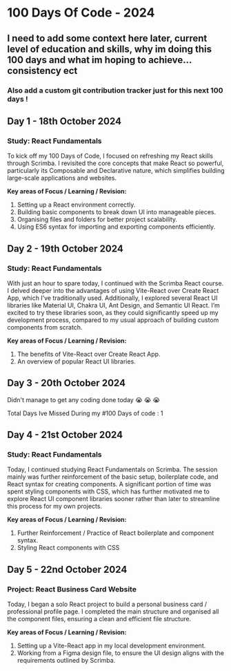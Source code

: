 # 100 Days Of Code - 2024

## I need to add some context here later, current level of education and skills, why im doing this 100 days and what im hoping to achieve... consistency ect

### Also add a custom git contribution tracker just for this next 100 days !

## Day 1 - 18th October 2024

### Study: React Fundamentals

To kick off my 100 Days of Code, I focused on refreshing my React skills through Scrimba. I revisited the core concepts that make React so powerful, particularly its Composable and Declarative nature, which simplifies building large-scale applications and websites.


**Key areas of Focus / Learning / Revision:**

1. Setting up a React environment correctly.
2. Building basic components to break down UI into manageable pieces.
3. Organising files and folders for better project scalability.
4. Using ES6 syntax for importing and exporting components efficiently.


## Day 2 - 19th October 2024

### Study: React Fundamentals

With just an hour to spare today, I continued with the Scrimba React course. I delved deeper into the advantages of using Vite-React over Create React App, which I’ve traditionally used. Additionally, I explored several React UI libraries like Material UI, Chakra UI, Ant Design, and Semantic UI React. I’m excited to try these libraries soon, as they could significantly speed up my development process, compared to my usual approach of building custom components from scratch.


**Key areas of Focus / Learning / Revision:**

1. The benefits of Vite-React over Create React App.
2. An overview of popular React UI libraries.


## Day 3 - 20th October 2024

Didn't manage to get any coding done today 😭 😭 😭

Total Days Ive Missed During my #100 Days of code : 1



## Day 4 - 21st October 2024

### Study: React Fundamentals

Today, I continued studying React Fundamentals on Scrimba. The session mainly was further reinforcement of the basic setup, boilerplate code, and React syntax for creating components. A significant portion of time was spent styling components with CSS, which has further motivated me to explore React UI component libraries sooner rather than later to streamline this process for my own projects.

**Key areas of Focus / Learning / Revision:**

1. Further Reinforcement / Practice of React boilerplate and component syntax.
2. Styling React components with CSS


## Day 5 - 22nd October 2024

### Project: React Business Card Website

Today, I began a solo React project to build a personal business card / professional profile page.
I completed the main structure and organised all the component files, ensuring a clean and efficient file structure.

**Key areas of Focus / Learning / Revision:**

1.	Setting up a Vite-React app in my local development environment.
2.	Working from a Figma design file, to ensure the UI design aligns with the requirements outlined by Scrimba.

<!-- ## Day 1 - 18th June 2024

### Project: My Personal Portfolio Website

Today, I resumed work on my personal portfolio website v3, which I had been procrastinating on for a while.

I encountered an issue with the theme toggler code. It worked fine on the home page, where I also updated the theme of my GitHub stats card. However, on other pages where this element didn’t exist, the variable referencing that HTML element returned null, creating a runtime error. To fix this, I implemented a guard clause: if (githubStatCard !== null) to check if the GitHub Stats Card is present on the current page. If not, the code to change the src attribute is not executed.

I also refactored some functions used to toggle the theme. Previously, I had if-else statements that I decided to make more concise using ternary operators:

Previous Code:

```javascript
function toggleTheme() {
  if (theme === 'dark-theme') {
        theme = 'light-theme';
  } else {
        theme = 'dark-theme';
    }
}
```

Refactored with Ternary Operator:

```javascript
function toggleTheme() {
    theme === 'dark-theme' ? theme = 'light-theme' : theme = 'dark-theme';
}
```

### Learning Platform: Brilliant.org - CS & Programming Learning Path

A fortnight ago, I started the Brilliant.org CS & Programming Learning Path to refresh and further develop my skills in programming and algorithmic thinking.

Today, I completed the first unit: Level 1.1 Computational Thinking - Thinking in Code.

This unit doesn’t cover a specific language but focuses on the thought process and foundations for computational problem-solving. The concepts and logical thinking are familiar to me, making it easier to complete the lessons. I enjoy the refresher and the way concepts are taught on the Brilliant platform. It’s very interactive and explains concepts in a much more relatable way than some introductory courses I've previously taken.

The full learning path consists of 5 levels with 2 units each, making a total of 10 units. My plan is to use the platform for as much revision as possible during my 1-month free trial, as the annual fee of $179 may be difficult to justify alongside my other learning subscriptions.

**Key areas of Focus / Learning / Revision:**

1. JavaScript Functions
2. Guard Clauses
3. Ternary Operators
4. Revisiting the abstract principles and fundamental constructs of:
- Variables
- Loops
- Boolean Expressions and Comparison Operators



## Day 2 - 19th June 2024

### Project: My Personal Portfolio Website


### Book Reading: Ten Ways to Make Money as a Developer by Florin Pop

Today, I finished reading the ebook Ten Ways to Make Money as a Developer by Florin Pop. (Its taken me roughly 2 weeks to finish the book due to my limited amount of free time lately). I thoroughly enjoyed the book and highly recommend it to both aspiring and experienced developers. The book is short and concise, providing plenty of resources and links for deeper exploration if desired. This format really sparked my own creative thinking about how I could potentially make money from my skills beyond just being an employee.

The main topics from the book that I’m excited to explore further and take action on are:

1.	Creating Educational YouTube Content: This will not only reinforce my own learning and retention of complex subjects but also help others starting out with JavaScript. Being relatively early in my journey, I can still relate to the challenges beginners face, which some experts may overlook when teaching.
2.	Contributing to Open Source: I want to dedicate my time and skills to a worthwhile open source community.
3.	Building a SaaS Product (Software as a Service - Subscription): I’m excited about the potential of developing a subscription-based software product.



**Key Areas of Focus:**

1. Exploring ways I could monetize my skills as a developer
2. 
3. 



### Additional Activities:
-



----------------------------------
# My First Attempt at #100 days of code, after missing a few days have decided to restart on the 18th of June


## Day 1 - 31st May 2024

### Project: Modular Building Construction Company Website

Today, I focused on refactoring the HTML and CSS for a business website I’m building for a friend's modular building construction company.

**Key Areas of Focus:**

1. Using semantically correct HTML elements
2. Implementing a mobile-first design approach
3. Utilizing Flexbox for layout
4. Writing concise CSS with minimal duplication

### Additional Activities:

- Started reading the eBook *Ten Ways to Make Money as a Developer* by Florin Pop (read for 30 minutes)


## Day 2 - 1st June 2024

### Project: My Personal Portfolio Website

Today, I have started back working on my personal portfolio website v3 that I've been procrastinating on for a while.
The section I was focused on was building a card component to be used on the portfolio page of the website to showcase some of my personal projects and previous work.

**Key Areas of Focus:**

1. Making the card component reusable for multiple projects
2. Utilizing Flexbox for layout of the seperate elements of the card
3. Using Descriptive Class names


## Day 3 - 2nd June 2024

### Project: My Personal Portfolio Website

Today, I continued working on the card component that will showcase my projects on the "portfolio" page of my personal portfolio website. I was able to reuse most of the HTML and CSS code that I had previuously used in version-2 of my portfolio (This will be version-3 of my Portfolio Website when Im finished :laughing:)

**Key Areas of Focus:**

1. Making the project text description section of the cards expandable with a “Read Full Description / Show Less” toggle. This leads to a cleaner UI and an improved UX, giving users the choice to view the full description or not. I achieved this functionality with just HTML and CSS by using a checkbox as a button, setting custom CSS variables for the line height and the maximum number of lines shown, and using CSS calc, overflow: hidden, and the ::before and ::after pseudo-classes.

I've included some CSS code snippets below:

```
.project-description {
    font-size: 16px;
    margin: 16px 0 0 0;
    line-height: 1.1;
}

.cutoff-text {
  --max-lines: 3;
  --line-height: 1.25;
  padding: 0;
  height: calc(var(--max-lines) * 1em * var(--line-height));
  line-height: var(--line-height);
  overflow: hidden;
}

.expand-btn {
  border: none;
  appearance: none;
  outline: none;
  width: 240px;
  font-size: 12px;
  padding: 0;
  color: white;
  letter-spacing: 1.8px;
}

.expand-btn::before {
  font-family: "Font Awesome 5 Free";
  content: "Read Full Description \f078";
}

.expand-btn:checked::before {
  content: "Show Less \f077";
}

.cutoff-text:has(+ .expand-btn:checked) {
  height: auto;
}
```

### Additional Activities:

- Continued reading the eBook *Ten Ways to Make Money as a Developer* by Florin Pop (read for 20 minutes)

## Day 4 - 3rd June 2024

### Project: My Personal Portfolio Website

Today, I continued working on the card component that will showcase my projects on the "portfolio" page of my personal portfolio website.

**Key Areas of Focus:**

1.	Moving hoverable state CSS declarations into a media query for hoverable devices.
2.	Updating the card color scheme to align better with the other pages and components of the website. I used CSS custom variables that were already in use elsewhere on the site, ensuring that the card components’ colors change to match the rest of the theme when the user toggles between dark and light modes.


## Day 5 - 4th June 2024

### Project: Modular Building Construction Company Website

Today, I focused on writing the CSS declarations for the responsive design for desktop screen sizes on the main homepage sections. Additionally, I decided to simplify the current header and nav bar. Initially, I had integrated a hero section into the header, with plans to display images in a timed loop and include pagination. However, this design did not aesthetically fit with the rest of the site. To avoid delays in launching the website, I decided to create a more basic MVP and will improve on it further in the future.

**Key Areas of Focus:**

1. Responsive Design - Utilizing Flexbox for layout
2. Header and Nav Structure - Building and refactoring the structure, and styling it appropriately for the user’s viewport.
3. Figma - Working from a Figma wireframe, Doing my best to match the wireframe 100%


## Day 6 - 5th June 2024

### Project: My Personal Portfolio Website

Today, I had only one hour to spare due to other commitments. However, I am committed to maintaining at least one hour of coding or studying programming every day for 100 days. So, I made sure to sit down and get it done :muscle:

I focused on the contact form page. A couple of months ago, I wrote the basic HTML structure for the form, so I spent my time familiarizing myself with the code and started applying CSS styling to the form wrapper, input fields, and the submit button. My goal is to make the contact form as modular and reusable as possible, as I have other websites I’m currently working on and would like to reuse a good portion of this code to speed up my workflow.

**Key Areas of Focus:**

1. HTML Forms
2. Responsive Design - Mobile First


## Day 7 - 6th June 2024

### Project: My Personal Portfolio Website

Today, I continued styling my contact form and added client-side JavaScript validation for inputs before allowing form submission. I’m satisfied with my validation functions as they achieve the desired result, but I’m already considering ways to refactor them for improved modularity and conciseness. Additionally, I focused on creating and styling error states for when the form fails validation, such as when a name is not supplied, the email address doesn’t match the standard pattern, or the message text hasn’t reached the minimum character count.


**Key Areas of Focus:**

1.	JavaScript - Writing functions to validate user input before submitting the form to the server.
2.	UI/UX Design Principles - Designing user hints and error states.
3.	JavaScript - Adding and removing CSS classes to UI elements based on form validation success or failure.
4.	CSS - Styling error states, warning icons, and user hints/messages to indicate what requires attention before submission can be completed.

### Additional Activities:

- Continued reading the eBook *Ten Ways to Make Money as a Developer* by Florin Pop (read for 20 minutes)
- Discovered the Coding Sloth YouTube channel, which appears to be a fantastic learning resource. Watched one of his videos on the importance of logical and problem-solving thinking as a developer.
- Signed up for a 28-day trial on Brilliant.com to explore their interactive courses on coding, computer science, data structures, and algorithms. I’ve studied DSA before but could definitely use a refresher.


## Day 8 - 7th June 2024 & Day 9 - 8th June 2024

### Learning Platform: Brilliant.com

Limited amount of spare time on these 2 days but have started the brilliant.org CS & Programming Learning Path to refresh and further develop skills in programming and algorithmic thinking.

Currently working through Level 1.1 - Thinking In Code

It doesnt cover a specific language, but the thought process and foundations for computational problem solving. The concepts and logical way of thinking is something I feel quite familiar with so it has been easy for me to complete the lessons. I really am enjoying the refresher though and the way they teach the concepts on the "brilliant platform" its very interactive and explains the concepts in a much more relatable way then some of the other introductory courses I'd taken a couple of years ago.

**Key Subjects of Learning / Revision:**

1. Computational Problem Solving
2. Writing Basic Programs
3. Loops & While Loops
4. Recognizing Patterns


## Day 10 - 9th June 2024

### Learning Platform: Brilliant.com

Today, I continued on with the CS & Programming Learning Path on Brilliant.com


**Key areas of Learning / Revision:**

1. Practice Recognizing Patterns
2. Using Conditional Statements


### Additional Activities:

- Continued reading the eBook *Ten Ways to Make Money as a Developer* by Florin Pop (20 minutes)
- Created a Notion Document to take notes of the most important takeaways from my reading of *Ten Ways to Make Money as a Developer* (30 minutes)



## Day 11 - 10th June 2024

### Project: My Personal Portfolio Website + Continued CS & Programming Learning Path on Brilliant.com

Today, I made several improvements to my portfolio website:

- Contact Form Alignment: Adjusted the contact form alignment for larger desktop viewports to ensure a more polished look.
- Text Area Enhancements: Improved the user experience of the text area by setting textarea {resize: none} and increasing its default height using the rows attribute. This prevents users from needing to scroll up after writing just three lines. I plan to further research how to enable dynamic resizing when users input more than nine rows of text.


I continued on with the CS & Programming Learning Path on Brilliant.com:

I've recently started on the Brilliant platform (free 1 month trial) and this course so its revision of concepts I have a very good grasp of already but am finding it good to go over the fundamentals again as its sparking the odd new insight and reinforcing my understanding of core programming principles. Todays Revision Topics Were:

**Conditional Statements:**
- Purpose: Used primarily for decision-making and control flow within programs, allowing different actions based on conditions.
- Benefits: Simplifies complex logic into manageable steps, making code more readable and maintainable.

**While Loops:**
- Usage: Ideal for repeatedly executing a block of code as long as a condition is true, especially when the number of iterations is unknown.
- Benefits: Automates repetitive tasks, increasing efficiency and reducing manual intervention.


**Key areas of Focus / Learning / Revision:**

1.	UI/UX Design Principles
2.	Textarea HTML Element - available attributes and styling

3. Conditional Statement Fundamentals
4. While loop Fundamentals


### Additional Activities:

- Continued reading the eBook *Ten Ways to Make Money as a Developer* by Florin Pop (25 minutes)


## Day 12 - 11th June 2024

### Learning Platform: Brilliant.com

Unfortunatley I didnt manage my time very well today and was disappoionted with the little time and effot I did manage to commit to my #100 days of Code Journey. Today consisted of some further revison and practice challenges related to Conditional Statements and While loops and also 25 minutes of Reading of *Ten Ways to Make Money as a Developer* by Florin Pop (25 minutes)

Moving forward I hope to have much better focused days as achieving consistency with my studies and daily coding is something that is super important to me.


## Day 13 - 12th June 2024

### Project: My Personal Portfolio Website + Continued CS & Programming Learning Path on Brilliant.com

Today, I made several improvements to my portfolio website:

- 
-


I continued on with the CS & Programming Learning Path on Brilliant.com:

Todays Revision Topics Were:

**Combining multiple Conditional Statements and nested loops** to solve more complex problems by enabling detailed control over program flow and iteration processes, making it possible to handle intricate problems effectively.


**Key areas of Focus / Learning / Revision:**

1.	UI/UX Design Principles
2.	Textarea HTML Element - available attributes and styling

3. Conditional Statement Fundamentals
4. Nested Loop Fundamentals


### Additional Activities:

- Continued reading the eBook *Ten Ways to Make Money as a Developer* by Florin Pop (25 minutes) -->



